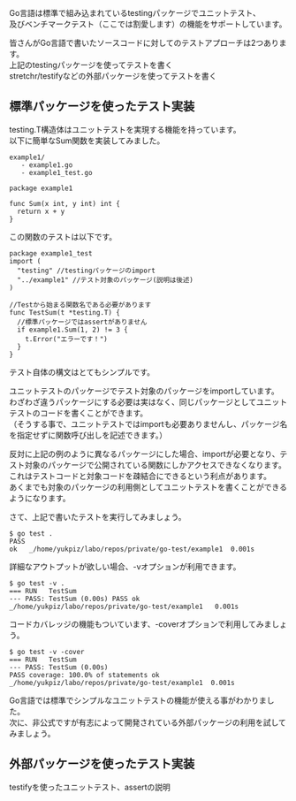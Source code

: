 Go言語は標準で組み込まれているtestingパッケージでユニットテスト、  
及びベンチマークテスト（ここでは割愛します）の機能をサポートしています。  

皆さんがGo言語で書いたソースコードに対してのテストアプローチは2つあります。  
上記のtestingパッケージを使ってテストを書く  
stretchr/testifyなどの外部パッケージを使ってテストを書く  

## 標準パッケージを使ったテスト実装  

testing.T構造体はユニットテストを実現する機能を持っています。  
以下に簡単なSum関数を実装してみました。  

```
example1/
   - example1.go
   - example1_test.go
```

```
package example1

func Sum(x int, y int) int {
  return x + y
}
```

この関数のテストは以下です。  

```
package example1_test
import (
  "testing" //testingパッケージのimport
  "../example1" //テスト対象のパッケージ(説明は後述)
)

//Testから始まる関数名である必要があります
func TestSum(t *testing.T) {
  //標準パッケージではassertがありません
  if example1.Sum(1, 2) != 3 {
    t.Error("エラーです！")
  }
}
```

テスト自体の構文はとてもシンプルです。  

ユニットテストのパッケージでテスト対象のパッケージをimportしています。  
わざわざ違うパッケージにする必要は実はなく、同じパッケージとしてユニットテストのコードを書くことができます。  
（そうする事で、ユニットテストではimportも必要ありませんし、パッケージ名を指定せずに関数呼び出しを記述できます。）  

反対に上記の例のように異なるパッケージにした場合、importが必要となり、テスト対象のパッケージで公開されている関数にしかアクセスできなくなります。  
これはテストコードと対象コードを疎結合にできるという利点があります。  
あくまでも対象のパッケージの利用側としてユニットテストを書くことができるようになります。  

さて、上記で書いたテストを実行してみましょう。  

```
$ go test .
PASS
ok   _/home/yukpiz/labo/repos/private/go-test/example1	0.001s
```

詳細なアウトプットが欲しい場合、-vオプションが利用できます。  

```
$ go test -v .
=== RUN   TestSum
--- PASS: TestSum (0.00s) PASS ok   _/home/yukpiz/labo/repos/private/go-test/example1	0.001s
```

コードカバレッジの機能もついています、-coverオプションで利用してみましょう。  

```
$ go test -v -cover
=== RUN   TestSum
--- PASS: TestSum (0.00s)
PASS coverage: 100.0% of statements ok   _/home/yukpiz/labo/repos/private/go-test/example1	0.001s
```

Go言語では標準でシンプルなユニットテストの機能が使える事がわかりました。  
次に、非公式ですが有志によって開発されている外部パッケージの利用を試してみましょう。  

## 外部パッケージを使ったテスト実装

testifyを使ったユニットテスト、assertの説明  
